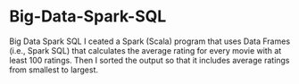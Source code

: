 # Big-Data-Spark-SQL
Big Data Spark SQL
I ceated a Spark (Scala) program that uses Data Frames (i.e., Spark SQL) that calculates the average rating for every movie with at least 100 ratings. Then I sorted the output so that it includes average ratings from smallest to largest.  
